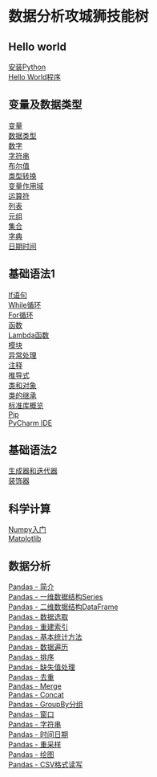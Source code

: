 # 数据分析攻城狮技能树
## Hello world<br />
<a href="https://blog.csdn.net/Wang_Jiankun/article/details/80565719" target="_blank">安装Python</a><br />
<a href="https://www.w3school.com.cn/python/python_getstarted.asp" target="_blank">Hello World程序</a><br />
## 变量及数据类型<br />
<a href="https://www.w3school.com.cn/python/python_variables.asp" target="_blank">变量</a><br />
<a href="https://www.w3school.com.cn/python/python_datatypes.asp" target="_blank">数据类型</a><br />
<a href="https://www.w3school.com.cn/python/python_numbers.asp" target="_blank">数字</a><br />
<a href="https://www.w3school.com.cn/python/python_strings.asp" target="_blank">字符串</a><br />
<a href="https://www.w3school.com.cn/python/python_booleans.asp" target="_blank">布尔值</a><br />
<a href="https://www.w3school.com.cn/python/python_casting.asp" target="_blank">类型转换</a><br />
<a href="https://www.w3school.com.cn/python/python_scope.asp" target="_blank">变量作用域</a><br />
<a href="https://www.w3school.com.cn/python/python_operators.asp" target="_blank">运算符</a><br />
<a href="https://www.w3school.com.cn/python/python_lists.asp" target="_blank">列表</a><br />
<a href="https://www.w3school.com.cn/python/python_tuples.asp" target="_blank">元组</a><br />
<a href="https://www.w3school.com.cn/python/python_sets.asp" target="_blank">集合</a><br />
<a href="https://www.w3school.com.cn/python/python_dictionaries.asp" target="_blank">字典</a><br />
<a href="https://www.w3school.com.cn/python/python_datetime.asp" target="_blank">日期时间</a><br />
## 基础语法1<br />
<a href="https://www.w3school.com.cn/python/python_conditions.asp" target="_blank">If语句</a><br />
<a href="https://www.w3school.com.cn/python/python_while_loops.asp" target="_blank">While循环</a><br />
<a href="https://www.w3school.com.cn/python/python_for_loops.asp" target="_blank">For循环</a><br />
<a href="https://www.w3school.com.cn/python/python_functions.asp" target="_blank">函数</a><br />
<a href="https://www.w3school.com.cn/python/python_lambda.asp" target="_blank">Lambda函数</a><br />
<a href="https://www.w3school.com.cn/python/python_modules.asp" target="_blank">模块</a><br />
<a href="https://www.w3school.com.cn/python/python_try_except.asp" target="_blank">异常处理</a><br />
<a href="https://www.w3school.com.cn/python/python_comments.asp" target="_blank">注释</a><br />
<a href="https://www.runoob.com/python3/python-comprehensions.html" target="_blank">推导式</a><br />
<a href="https://www.w3school.com.cn/python/python_classes.asp" target="_blank">类和对象</a><br />
<a href="https://www.w3school.com.cn/python/python_inheritance.asp" target="_blank">类的继承</a><br />
<a href="https://www.runoob.com/python3/python3-stdlib.html" target="_blank">标准库概览</a><br />
<a href="https://www.w3school.com.cn/python/python_pip.asp" target="_blank">Pip</a><br />
<a href="https://zhuanlan.zhihu.com/p/161617457" target="_blank">PyCharm IDE</a><br />
## 基础语法2<br />
<a href="https://pythonhowto.readthedocs.io/zh_CN/latest/iterator.html" target="_blank">生成器和迭代器</a><br />
<a href="https://www.runoob.com/w3cnote/python-func-decorators.html" target="_blank">装饰器</a><br />
## 科学计算<br />
<a href="https://www.numpy.org.cn/article/basics/an_introduction_to_scientific_python_numpy.html" target="_blank">Numpy入门</a><br />
<a href="https://wizardforcel.gitbooks.io/matplotlib-user-guide/content/3.1.html" target="_blank">Matplotlib</a><br />
## 数据分析<br />
<a href="http://c.biancheng.net/pandas/what-is-pandas.html" target="_blank">Pandas - 简介</a><br />
<a href="http://c.biancheng.net/pandas/series.html" target="_blank">Pandas - 一维数据结构Series</a><br />
<a href="http://c.biancheng.net/pandas/dataframe.html" target="_blank">Pandas - 二维数据结构DataFrame</a><br />
<a href="http://c.biancheng.net/pandas/loc-iloc.html" target="_blank">Pandas - 数据选取</a><br />
<a href="http://c.biancheng.net/pandas/reindexing.html" target="_blank">Pandas - 重建索引</a><br />
<a href="http://c.biancheng.net/pandas/descript-statistics.html" target="_blank">Pandas - 基本统计方法</a><br />
<a href="http://c.biancheng.net/pandas/iteration.html" target="_blank">Pandas - 数据遍历</a><br />
<a href="http://c.biancheng.net/pandas/sorting.html" target="_blank">Pandas - 排序</a><br />
<a href="http://c.biancheng.net/pandas/fillna.html" target="_blank">Pandas - 缺失值处理</a><br />
<a href="http://c.biancheng.net/pandas/drop-duplicate.html" target="_blank">Pandas - 去重</a><br />
<a href="http://c.biancheng.net/pandas/merge.html" target="_blank">Pandas - Merge</a><br />
<a href="http://c.biancheng.net/pandas/concat.html" target="_blank">Pandas - Concat</a><br />
<a href="http://c.biancheng.net/pandas/groupby.html" target="_blank">Pandas - GroupBy分组</a><br />
<a href="http://c.biancheng.net/pandas/window-functions.html" target="_blank">Pandas - 窗口</a><br />
<a href="http://c.biancheng.net/pandas/string.html" target="_blank">Pandas - 字符串</a><br />
<a href="http://c.biancheng.net/pandas/time-series.html" target="_blank">Pandas - 时间日期</a><br />
<a href="http://c.biancheng.net/pandas/resample.html" target="_blank">Pandas - 重采样</a><br />
<a href="http://c.biancheng.net/pandas/plot.html" target="_blank">Pandas - 绘图</a><br />
<a href="http://c.biancheng.net/pandas/csv.html" target="_blank">Pandas - CSV格式读写</a><br />
